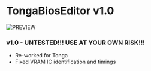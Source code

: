 # TongaBiosEditor v1.0
![PREVIEW](https://raw.githubusercontent.com/integralfx/PolarisBiosEditor/master/tonga.jpg)

### v1.0 - UNTESTED!!! USE AT YOUR OWN RISK!!!
* Re-worked for Tonga
* Fixed VRAM IC identification and timings
